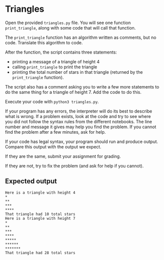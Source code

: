 # Triangles

Open the provided `triangles.py` file. You will see one function
`print_triangle`, along with some code that will call that function.

The `print_triangle` function has an algorithm written as comments, 
but no code. Translate this algorithm to code.

After the function, the script contains three statements:
  - printing a message of a triangle of height 4
  - calling `print_triangle` to print the triangle
  - printing the total number of stars in that triangle 
    (returned by the `print_triangle` function).

The script also has a comment asking you to write a few more statements 
to do the same thing for a triangle of height 7.
Add the code to do this.

Execute your code with `python3 triangles.py`.

If your program has any errors, the interpreter will do its best to describe
what is wrong. If a problem exists, look at the code  and try to see where
you did not follow the syntax rules from the different notebooks.  The line
number and message it gives may help you find the problem.  If you cannot
find the problem  after a few minutes, ask for help.

If your code has legal syntax, your program should run and produce output.
Compare this output with the output we expect.

If they are the same, submit your assignment for grading.

If they are not, try to fix the problem (and ask for help if you cannot).

## Expected output
```text
Here is a triangle with height 4
*
**
***
****
That triangle had 10 total stars
Here is a triangle with height 7
*
**
***
****
*****
******
*******
That triangle had 28 total stars
```
